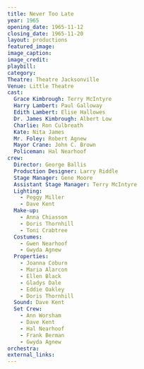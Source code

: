 ```yaml
---
title: Never Too Late
year: 1965
opening_date: 1965-11-12
closing_date: 1965-11-20
layout: productions
featured_image: 
image_caption:
image_credit:
playbill:
category:
Theatre: Theatre Jacksonville
Venue: Little Theatre
cast:
  Grace Kimbrough: Terry McIntyre
  Harry Lambert: Paul Galloway
  Edith Lambert: Elise Hallowes
  Dr. James Kimbrough: Albert Low
  Charlie: Ron Culbreath
  Kate: Nita James
  Mr. Foley: Robert Agnew
  Mayor Crane: John C. Brown
  Policeman: Hal Nearhoof
crew:
  Director: George Ballis
  Production Designer: Larry Riddle
  Stage Manager: Gene Moore
  Assistant Stage Manager: Terry McIntyre
  Lighting:
    - Peggy Miller
    - Dave Kent
  Make-up:
    - Anna Chiasson
    - Doris Thornhill
    - Toni Crabtree
  Costumes:
    - Gwen Nearhoof
    - Gwyda Agnew
  Properties:
    - Joanna Coburn
    - Maria Alarcon
    - Ellen Black
    - Gladys Dale
    - Eddie Oakley
    - Doris Thornhill
  Sound: Dave Kent
  Set Crew:
    - Ann Worsham
    - Dave Kent
    - Hal Nearhoof
    - Frank Berman
    - Gwyda Agnew
orchestra:
external_links:
---
```

